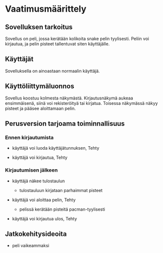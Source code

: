 # Vaatimusmäärittely

## Sovelluksen tarkoitus

Sovellus on peli, jossa kerätään kolikoita snake pelin tyylisesti. Peliin voi kirjautua, ja pelin pisteet tallentuvat siten käyttäjälle.

## Käyttäjät

Sovelluksella on ainoastaan normaalin käyttäjä.

## Käyttöliittymäluonnos

Sovellus koostuu kolmesta näkymästä. Kirjautusnäkymä aukeaa ensimmäisenä, siinä voi rekisteröityä tai kirjatua. Toisessa näkymässä näkyy pisteet ja pääsee aloittamaan pelin.

## Perusversion tarjoama toiminnallisuus

### Ennen kirjautumista

- käyttäjä voi luoda käyttäjätunnuksen, Tehty

- käyttäjä voi kirjautua, Tehty

### Kirjautumisen jälkeen

- käyttäjä näkee tulostaulun  
  - tulostauluun kirjataan parhaimmat pisteet

- käyttäjä voi aloittaa pelin, Tehty
  - pelissä kerätään pisteitä pacman-tyylisesti
- käyttäjä voi kirjautua ulos, Tehty

## Jatkokehitysideoita

- peli vaikeammaksi
